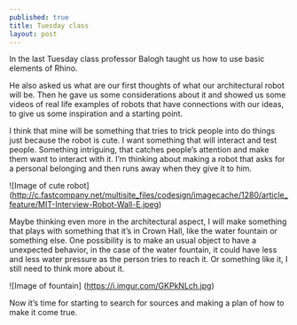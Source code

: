 ```yaml
---
published: true
title: Tuesday class
layout: post
---
```

In the last Tuesday class professor Balogh taught us how to use basic elements of Rhino. 

He also asked us what are our first thoughts of what our architectural robot will be. Then he gave us some considerations about it and showed us some videos of real life examples of robots that have connections with our ideas, to give us some inspiration and a starting point.

I think that mine will be something that tries to trick people into do things just because the robot is cute. I want something that will interact and test people. Something intriguing, that catches people’s attention and make them want to interact with it. I’m thinking about making a robot that asks for a personal belonging and then runs away when they give it to him. 

![Image of cute robot] (http://c.fastcompany.net/multisite_files/codesign/imagecache/1280/article_feature/MIT-Interview-Robot-Wall-E.jpeg)

Maybe thinking even more in the architectural aspect, I will make something that plays with something that it’s in Crown Hall, like the water fountain or something else. One possibility is to make an usual object to have a unexpected behavior, in the case of the water fountain, it could have less and less water pressure as the person tries to reach it. Or something like it, I still need to think more about it. 

![Image of fountain] (https://i.imgur.com/GKPkNLch.jpg)

Now it’s time for starting to search for sources and making a plan of how to make it come true.
